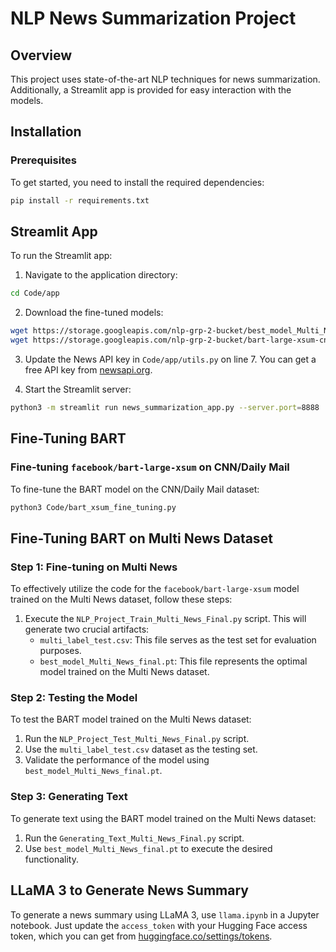 # NLP News Summarization Project

## Overview

This project uses state-of-the-art NLP techniques for news summarization. Additionally, a Streamlit app is provided for easy interaction with the models.

## Installation

### Prerequisites

To get started, you need to install the required dependencies:

```bash
pip install -r requirements.txt
```

## Streamlit App

To run the Streamlit app:

1. Navigate to the application directory:

```bash
cd Code/app
```

2. Download the fine-tuned models:

```bash
wget https://storage.googleapis.com/nlp-grp-2-bucket/best_model_Multi_News_final.pt
wget https://storage.googleapis.com/nlp-grp-2-bucket/bart-large-xsum-cnn_daily_final.zip
```

3. Update the News API key in `Code/app/utils.py` on line 7.
   You can get a free API key from [newsapi.org](https://newsapi.org/).

4. Start the Streamlit server:

```bash
python3 -m streamlit run news_summarization_app.py --server.port=8888
```

## Fine-Tuning BART

### Fine-tuning `facebook/bart-large-xsum` on CNN/Daily Mail

To fine-tune the BART model on the CNN/Daily Mail dataset:

```bash
python3 Code/bart_xsum_fine_tuning.py
```

## Fine-Tuning BART on Multi News Dataset

### Step 1: Fine-tuning on Multi News

To effectively utilize the code for the `facebook/bart-large-xsum` model trained on the Multi News dataset, follow these steps:

1. Execute the `NLP_Project_Train_Multi_News_Final.py` script. This will generate two crucial artifacts:
   - `multi_label_test.csv`: This file serves as the test set for evaluation purposes.
   - `best_model_Multi_News_final.pt`: This file represents the optimal model trained on the Multi News dataset.

### Step 2: Testing the Model

To test the BART model trained on the Multi News dataset:

1. Run the `NLP_Project_Test_Multi_News_Final.py` script.
2. Use the `multi_label_test.csv` dataset as the testing set.
3. Validate the performance of the model using `best_model_Multi_News_final.pt`.

### Step 3: Generating Text

To generate text using the BART model trained on the Multi News dataset:

1. Run the `Generating_Text_Multi_News_Final.py` script.
2. Use `best_model_Multi_News_final.pt` to execute the desired functionality.

## LLaMA 3 to Generate News Summary

To generate a news summary using LLaMA 3, use `llama.ipynb` in a Jupyter notebook.
Just update the `access_token` with your Hugging Face access token, which you can get from
[huggingface.co/settings/tokens](https://huggingface.co/settings/tokens).

